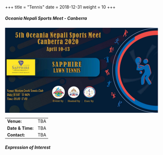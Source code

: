 +++
title = "Tennis"
date = 2018-12-31
weight = 10
+++

<div class="row">
<div class="col-md-5">

##### **Oceania Nepali Sports Meet - Canberra**

<img class="img-thumbnail" src="./tennis.jpg" alt="Tennis">

<table class="table table-responsive">
<tbody>
<tr>
<td><b>Venue:</b></td>
<td>
TBA
</td>
</tr>
<tr>
<td><b>Date & Time:</b></td>
<td>TBA</td>
</tr>
<td><b>Contact:</b></td>
<td>TBA</td>
</tr>
</tbody>
</table>
</div>

<div class="col-md-7">

##### **Expression of Interest**
<script type="text/javascript" src="https://form.jotform.com/jsform/203383630737860"></script>
</div>

</div>